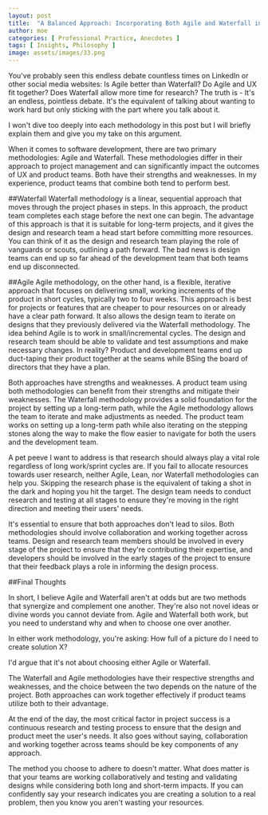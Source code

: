 ```yaml
---
layout: post
title:  "A Balanced Approach: Incorporating Both Agile and Waterfall into Your UX and Product Team's Workflow"
author: moe
categories: [ Professional Practice, Anecdotes ]
tags: [ Insights, Philosophy ]
image: assets/images/33.png
---
```

You've probably seen this endless debate countless times on LinkedIn or other social media websites: Is Agile better than Waterfall? Do Agile and UX  fit together? Does Waterfall allow more time for research? The truth is - It's an endless, pointless debate. It's the equivalent of talking about wanting to work hard but only sticking with the part where you talk about it.

I won't dive too deeply into each methodology in this post but I will briefly explain them and give you my take on this argument.

When it comes to software development, there are two primary methodologies: Agile and Waterfall. These methodologies differ in their approach to project management and can significantly impact the outcomes of UX and product teams. Both have their strengths and weaknesses. In my experience, product teams that combine both tend to perform best.

##Waterfall
Waterfall methodology is a linear, sequential approach that moves through the project phases in steps. In this approach, the product team completes each stage before the next one can begin. The advantage of this approach is that it is suitable for long-term projects, and it gives the design and research team a head start before committing more resources. You can think of it as the design and research team playing the role of vanguards or scouts, outlining a path forward. The bad news is design teams can end up so far ahead of the development team that both teams end up disconnected.

##Agile
Agile methodology, on the other hand, is a flexible, iterative approach that focuses on delivering small, working increments of the product in short cycles, typically two to four weeks. This approach is best for projects or features that are cheaper to pour resources on or already have a clear path forward. It also allows the design team to iterate on designs that they previously delivered via the Waterfall methodology. The idea behind Agile is to work in small/incremental cycles. The design and research team should be able to validate and test assumptions and make necessary changes. In reality? Product and development teams end up duct-taping their product together at the seams while BSing the board of directors that they have a plan.

Both approaches have strengths and weaknesses. A product team using both methodologies can benefit from their strengths and mitigate their weaknesses. The Waterfall methodology provides a solid foundation for the project by setting up a long-term path, while the Agile methodology allows the team to iterate and make adjustments as needed. The product team works on setting up a long-term path while also iterating on the stepping stones along the way to make the flow easier to navigate for both the users and the development team.

A pet peeve I want to address is that research should always play a vital role regardless of long work/sprint cycles are. If you fail to allocate resources towards user research, neither Agile, Lean, nor Waterfall methodologies can help you. Skipping the research phase is the equivalent of taking a shot in the dark and hoping you hit the target. The design team needs to conduct research and testing at all stages to ensure they're moving in the right direction and meeting their users' needs.

It's essential to ensure that both approaches don't lead to silos. Both methodologies should involve collaboration and working together across teams. Design and research team members should be involved in every stage of the project to ensure that they're contributing their expertise, and developers should be involved in the early stages of the project to ensure that their feedback plays a role in informing the design process.

##Final Thoughts

In short, I believe Agile and Waterfall aren't at odds but are two methods that synergize and complement one another. They're also not novel ideas or divine words you cannot deviate from. Agile and Waterfall both work, but you need to understand why and when to choose one over another.

In either work methodology, you're asking: How full of a picture do I need to create solution X?

I'd argue that it's not about choosing either Agile or Waterfall.

The Waterfall and Agile methodologies have their respective strengths and weaknesses, and the choice between the two depends on the nature of the project. Both approaches can work together effectively if product teams utilize both to their advantage.

At the end of the day, the most critical factor in project success is a continuous research and testing process to ensure that the design and product meet the user's needs. It also goes without saying, collaboration and working together across teams should be key components of any approach.

The method you choose to adhere to doesn't matter. What does matter is that your teams are working collaboratively and testing and validating designs while considering both long and short-term impacts. If you can confidently say your research indicates you are creating a solution to a real problem, then you know you aren't wasting your resources.
